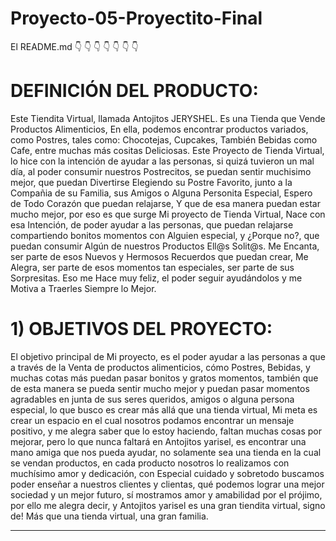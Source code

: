 # Proyecto-05-Proyectito-Final 
El README.md
👇 👇 👇 👇 👇 👇 👇

# DEFINICIÓN DEL PRODUCTO:
Este Tiendita Virtual, llamada Antojitos JERYSHEL. Es una Tienda que Vende Productos Alimenticios, En ella, podemos encontrar productos variados, como Postres, tales como: Chocotejas, Cupcakes, También Bebidas como Cafe, entre muchas más cositas Deliciosas. Este Proyecto de Tienda Virtual, lo hice con la intención de ayudar a las personas, si quizá tuvieron un mal día, al poder consumir nuestros Postrecitos, se puedan sentir muchisimo mejor, que puedan Divertirse Elegiendo su Postre Favorito, junto a la Compañia de su Familia, sus Amigos o Alguna Personita Especial, Espero de Todo Corazón que puedan relajarse, Y que de esa manera puedan estar mucho mejor, por eso es que surge Mi proyecto de Tienda Virtual, Nace con esa Intención, de poder ayudar a las personas, que puedan relajarse compartiendo bonitos momentos con Alguien especial, y ¿Porque no?, que puedan consumir Algún de nuestros Productos Ell@s Solit@s. Me Encanta, ser parte de esos Nuevos y Hermosos Recuerdos que puedan crear, Me Alegra, ser parte de esos momentos tan especiales, ser parte de sus Sorpresitas. Eso me Hace muy feliz, el poder seguir ayudándolos y me Motiva a Traerles Siempre lo Mejor.

# 1) OBJETIVOS DEL PROYECTO:
El objetivo principal de Mi proyecto, es el poder ayudar a las personas a que a través de la Venta de productos alimenticios, cómo Postres, Bebidas, y muchas cotas más puedan pasar bonitos y gratos momentos, también que de esta manera se pueda sentir mucho mejor y puedan pasar momentos agradables en junta de sus seres queridos, amigos o alguna persona especial, lo que busco es crear más allá que una tienda virtual, Mi meta es crear un espacio en el cual nosotros podamos encontrar un mensaje positivo, y me alegra saber que lo estoy haciendo, faltan muchas cosas por mejorar, pero lo que nunca faltará en Antojitos yarisel, es encontrar una mano amiga que nos pueda ayudar, no solamente sea una tienda en la cual se vendan productos, en cada producto nosotros lo realizamos con muchísimo amor y dedicación, con Especial cuidado y sobretodo buscamos poder enseñar a nuestros clientes y clientas, qué podemos lograr una mejor sociedad y un mejor futuro, sí mostramos amor y amabilidad por el prójimo, por ello me alegra decir, y Antojitos yarisel es una gran tiendita virtual, signo de! Más que una tienda virtual, una gran familia.
 
 *** 
